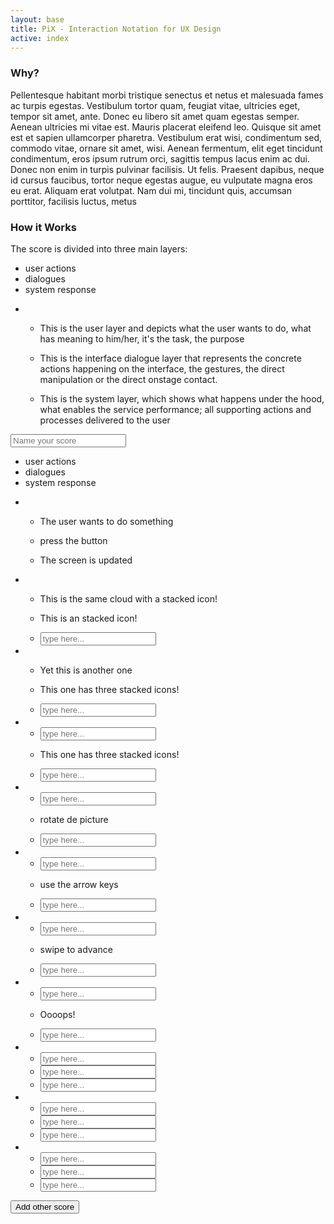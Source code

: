 ```yaml
---
layout: base
title: PiX - Interaction Notation for UX Design
active: index
---
```


<h3>Why?</h3>

<p>Pellentesque habitant morbi tristique senectus et netus et malesuada fames ac turpis egestas. Vestibulum tortor quam, feugiat vitae, ultricies eget, tempor sit amet, ante. Donec eu libero sit amet quam egestas semper. Aenean ultricies mi vitae est. Mauris placerat eleifend leo. Quisque sit amet est et sapien ullamcorper pharetra. Vestibulum erat wisi, condimentum sed, commodo vitae, ornare sit amet, wisi. Aenean fermentum, elit eget tincidunt condimentum, eros ipsum rutrum orci, sagittis tempus lacus enim ac dui. Donec non enim in turpis pulvinar facilisis. Ut felis. Praesent dapibus, neque id cursus faucibus, tortor neque egestas augue, eu vulputate magna eros eu erat. Aliquam erat volutpat. Nam dui mi, tincidunt quis, accumsan porttitor, facilisis luctus, metus</p>

<h3>How it Works</h3>

<p>The score is divided into three main layers:</p>

<div class='score'>
    <ul class='labels col-xs-2'>
        <li class='block block-user'><div class='icn-group'><i class='icn icn-4x icn-user'></i><label>user actions</label></div></li>
        <li class='block block-dialogue'><div class='icn-group'><i class='icn icn-4x icn-dialogue'></i><label>dialogues</label></div></li>
        <li class='block block-system'><div class='icn-group'><i class='icn icn-4x icn-gear'></i><label>system response</label></div></li>
    </ul>
    <ul class='step'>
        <li class='col-xs-10'>
            <ul>
                <li class='block block-user'><p class='center-vertical'>This is the user layer and depicts what the user wants to do, what has meaning to him/her, it's the task, the purpose </p></li>
                <li class='block block-dialogue'><p class='center-vertical'>This is the interface dialogue layer that represents the concrete actions happening on the interface, the gestures, the direct manipulation or the direct onstage contact.</p></li>
                <li class='block block-system'><p class='center-vertical'>This is the system layer, which shows what happens under the hood, what enables the service performance; all supporting actions and processes delivered to the user</p></li>
            </ul>
        </li>
    </ul>
</div>

<input class='score-header' placeholder='Name your score'>

<div class='score'>
     <ul class='labels col-xs-1'>
        <li class='block block-user'><div class='icn-group'><i class='icn icn-4x icn-user'></i><label>user actions</label></div></li>
        <li class='block block-dialogue'><div class='icn-group'><i class='icn icn-4x icn-dialogue'></i><label>dialogues</label></div></li>
        <li class='block block-system'><div class='icn-group'><i class='icn icn-4x icn-gear'></i><label>system response</label></div></li>
    </ul>
    <ul class='step'>
        <li class='col-sm-1'>
            <ul>
                <li class='block block-user'>
                    <div class='icn-group'>
                        <i class='icn icn-think'></i>
                        <p>The user wants to do something</p>
                    </div>
                </li>
                <li class='block block-dialogue'>
                    <div class='icn-group'>
                        <i class='icn icn-touch-1'></i>
                        <p>press the button</p>
                    </div>
                </li>
                <li class='block block-system'>
                    <div class='icn-group'>
                        <i class='icn icn-reload'></i>
                        <p>The screen is updated</p>
                    </div>
                </li>
            </ul>
        </li>
        <li class='col-sm-1'>
            <ul>
                <li class='block block-user'>
                    <div class='icn-group'>
                        <div class='icn-stack'>
                            <i class='icn icn-ok icn-stack-1x'></i>
                            <i class='icn icn-think icn-stack-1x'></i>
                        </div>
                        <p>This is the same cloud with a stacked icon!</p>
                    </div>
                </li>
                <li class='block block-dialogue'>
                    <div class='icn-group'>
                        <div class='icn-stack'>
                            <i class='icn icn-touch-1 icn-stack-1x'></i>
                            <i class='icn icn-click icn-stack-1x'></i>
                        </div>
                        <p>This is an stacked icon!</p>
                    </div>
                </li>
                <li class='block block-system'><input type='text' tabindex='6' placeholder='type here...'></li>
            </ul>
        </li>
        <li class='col-sm-1'>
            <ul>
                <li class='block block-user'>
                    <div class='icn-group'>
                        <div class='icn-stack'>
                            <i class='icn icn-question icn-stack-1x'></i>
                            <i class='icn icn-think icn-stack-1x'></i>
                        </div>
                        <p>Yet this is another one</p>
                    </div>
                </li>
                <li class='block block-dialogue'>
                    <div class='icn-group'>
                        <div class='icn-stack'>
                            <i class='icn icn-mouse icn-stack-1x'></i>
                            <i class='icn icn-mouse-left icn-stack-1x'></i>
                            <i class='icn icn-arrows-all icn-stack-1x'></i>
                        </div>
                        <p>This one has three stacked icons!</p>
                    </div>
                </li>
                <li class='block block-system'><input type='text' tabindex='9' placeholder='type here...'></li>
            </ul>
        </li>
        <li class='col-sm-1'>
            <ul>
                <li class='block block-user'><input type='text' tabindex='10' placeholder='type here...'></li>
                <li class='block block-dialogue'>
                    <div class='icn-group'>
                        <div class='icn-stack'>
                            <i class='icn icn-mouse icn-stack-1x'></i>
                            <i class='icn icn-mouse-center icn-stack-1x'></i>
                            <i class='icn icn-arrows-vertical icn-stack-1x'></i>
                        </div>
                        <p>This one has three stacked icons!</p>
                    </div>
                </li>
                <li class='block block-system'><input type='text' tabindex='12' placeholder='type here...'></li>
            </ul>
        </li>    
        <li class='col-sm-1'>
            <ul>
                <li class='block block-user'><input type='text' tabindex='13' placeholder='type here...'></li>
                <li class='block block-dialogue'>
                    <div class='icn-group'>
                        <div class='icn-stack'>
                            <i class='icn icn-touch-pinch icn-stack-1x'></i>
                            <i class='icn icn-arrow-rotate icn-stack-1x'></i>
                        </div>
                        <p>rotate de picture</p>
                    </div>
                </li>
                <li class='block block-system'><input type='text' tabindex='15' placeholder='type here...'></li>
            </ul>
        </li>
        <li class='col-sm-1'>
            <ul>
                <li class='block block-user'><input type='text' tabindex='13' placeholder='type here...'></li>
                <li class='block block-dialogue'>
                    <div class='icn-group'>
                        <div class='icn-stack'>
                            <i class='icn icn-keyboard icn-stack-1x'></i>
                            <i class='icn icn-arrows-keyboard icn-stack-1x'></i>
                        </div>
                        <p>use the arrow keys</p>
                    </div>
                </li>
                <li class='block block-system'><input type='text' tabindex='15' placeholder='type here...'></li>
            </ul>
        </li>
        <li class='col-sm-1'>
            <ul>
                <li class='block block-user'><input type='text' tabindex='13' placeholder='type here...'></li>
                <li class='block block-dialogue'>
                    <div class='icn-group'>
                        <div class='icn-stack'>
                            <i class='icn icn-touch-2 icn-stack-1x'></i>
                            <i class='icn icn-arrow-right icn-stack-1x'></i>
                        </div>
                        <p>swipe to advance</p>
                    </div>
                </li>
                <li class='block block-system'><input type='text' tabindex='15' placeholder='type here...'></li>
            </ul>
        </li>
        <li class='col-sm-1'>
            <ul>
                <li class='block block-user'><input type='text' tabindex='13' placeholder='type here...'></li>
                <li class='block block-dialogue'>
                    <div class='icn-group'>
                        <div class='icn-stack'>
                            <i class='icn icn-touch-2 icn-stack-1x'></i>
                            <i class='icn icn-arrow-left icn-stack-1x'></i>
                        </div>
                        <p>Oooops!</p>
                    </div>
                </li>
                <li class='block block-system'><input type='text' tabindex='15' placeholder='type here...'></li>
            </ul>
        </li>
        <li class='col-sm-1'>
            <ul>
                <li class='block block-user'><input type='text' tabindex='13' placeholder='type here...'></li>
                <li class='block block-dialogue'><input type='text' tabindex='14' placeholder='type here...'></li>
                <li class='block block-system'><input type='text' tabindex='15' placeholder='type here...'></li>
            </ul>
        </li>
        <li class='col-sm-1'>
            <ul>
                <li class='block block-user'><input type='text' tabindex='13' placeholder='type here...'></li>
                <li class='block block-dialogue'><input type='text' tabindex='14' placeholder='type here...'></li>
                <li class='block block-system'><input type='text' tabindex='15' placeholder='type here...'></li>
            </ul>
        </li>
        <li class='col-sm-1'>
            <ul>
                <li class='block block-user'><input type='text' tabindex='13' placeholder='type here...'></li>
                <li class='block block-dialogue'><input type='text' tabindex='14' placeholder='type here...'></li>
                <li class='block block-system'><input type='text' tabindex='15' placeholder='type here...'></li>
            </ul>
        </li>
    </ul>
</div>

<button class='btn btn-primary'>Add other score</button>
